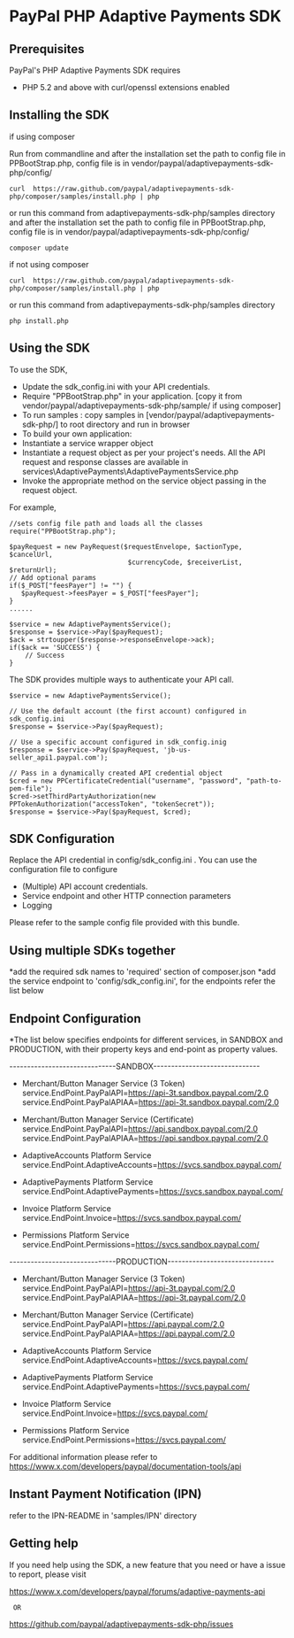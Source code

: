 
PayPal PHP Adaptive Payments SDK
================================


Prerequisites
-------------

PayPal's PHP Adaptive Payments SDK requires 

   * PHP 5.2 and above with curl/openssl extensions enabled

Installing the SDK
-------------------
   if using composer 
   
   Run from commandline and after the installation set the path to config file in PPBootStrap.php, config file is in vendor/paypal/adaptivepayments-sdk-php/config/
   
    curl  https://raw.github.com/paypal/adaptivepayments-sdk-php/composer/samples/install.php | php
     
   or run this command from adaptivepayments-sdk-php/samples directory and after the installation set the path to config file in PPBootStrap.php, config file is in vendor/paypal/adaptivepayments-sdk-php/config/
    
    composer update
   
   if not using composer
   
    curl  https://raw.github.com/paypal/adaptivepayments-sdk-php/composer/samples/install.php | php
    
   or run this command from adaptivepayments-sdk-php/samples directory
   
    php install.php   

Using the SDK
-------------

To use the SDK, 

   * Update the sdk_config.ini with your API credentials.
   * Require "PPBootStrap.php" in your application. [copy it from vendor/paypal/adaptivepayments-sdk-php/sample/ if using composer]
   * To run samples : copy samples in [vendor/paypal/adaptivepayments-sdk-php/] to root directory and run in browser
   * To build your own application:
   * Instantiate a service wrapper object
   * Instantiate a request object as per your project's needs. All the API request and response classes 
     are available in services\AdaptivePayments\AdaptivePaymentsService.php
   * Invoke the appropriate method on the service object passing in the request object.

For example,

	//sets config file path and loads all the classes
    require("PPBootStrap.php");

    $payRequest = new PayRequest($requestEnvelope, $actionType, $cancelUrl, 
                                  $currencyCode, $receiverList, $returnUrl);
    // Add optional params
    if($_POST["feesPayer"] != "") {
	   $payRequest->feesPayer = $_POST["feesPayer"];
    }
	......

	$service = new AdaptivePaymentsService();
	$response = $service->Pay($payRequest);	
	$ack = strtoupper($response->responseEnvelope->ack); 
	if($ack == 'SUCCESS') {
		// Success
	}
  
  
The SDK provides multiple ways to authenticate your API call.

	$service = new AdaptivePaymentsService();
	
	// Use the default account (the first account) configured in sdk_config.ini
	$response = $service->Pay($payRequest);	

	// Use a specific account configured in sdk_config.inig
	$response = $service->Pay($payRequest, 'jb-us-seller_api1.paypal.com');	
	 
	// Pass in a dynamically created API credential object
    $cred = new PPCertificateCredential("username", "password", "path-to-pem-file");
    $cred->setThirdPartyAuthorization(new PPTokenAuthorization("accessToken", "tokenSecret"));
	$response = $service->Pay($payRequest, $cred);	


SDK Configuration
-----------------

Replace the API credential in config/sdk_config.ini . You can use the configuration file to configure

   * (Multiple) API account credentials.
   * Service endpoint and other HTTP connection parameters
   * Logging 

Please refer to the sample config file provided with this bundle.

Using multiple SDKs together
----------------------------
*add the required sdk names to 'required' section of composer.json
*add the service endpoint to 'config/sdk_config.ini', for the endpoints refer the list below

Endpoint Configuration
---------------------------
*The list below specifies endpoints for different services, in SANDBOX and PRODUCTION, with their 
property keys and end-point as property values.


------------------------------SANDBOX------------------------------  
* Merchant/Button Manager Service (3 Token)  
service.EndPoint.PayPalAPI=https://api-3t.sandbox.paypal.com/2.0  
service.EndPoint.PayPalAPIAA=https://api-3t.sandbox.paypal.com/2.0  

* Merchant/Button Manager Service (Certificate)  
service.EndPoint.PayPalAPI=https://api.sandbox.paypal.com/2.0  
service.EndPoint.PayPalAPIAA=https://api.sandbox.paypal.com/2.0  

* AdaptiveAccounts Platform Service  
service.EndPoint.AdaptiveAccounts=https://svcs.sandbox.paypal.com/  

* AdaptivePayments Platform Service  
service.EndPoint.AdaptivePayments=https://svcs.sandbox.paypal.com/  

* Invoice Platform Service  
service.EndPoint.Invoice=https://svcs.sandbox.paypal.com/  

* Permissions Platform Service  
service.EndPoint.Permissions=https://svcs.sandbox.paypal.com/  

------------------------------PRODUCTION------------------------------  
* Merchant/Button Manager Service (3 Token)  
service.EndPoint.PayPalAPI=https://api-3t.paypal.com/2.0  
service.EndPoint.PayPalAPIAA=https://api-3t.paypal.com/2.0  

* Merchant/Button Manager Service (Certificate)  
service.EndPoint.PayPalAPI=https://api.paypal.com/2.0  
service.EndPoint.PayPalAPIAA=https://api.paypal.com/2.0  

* AdaptiveAccounts Platform Service  
service.EndPoint.AdaptiveAccounts=https://svcs.paypal.com/  

* AdaptivePayments Platform Service  
service.EndPoint.AdaptivePayments=https://svcs.paypal.com/  

* Invoice Platform Service  
service.EndPoint.Invoice=https://svcs.paypal.com/  

* Permissions Platform Service  
service.EndPoint.Permissions=https://svcs.paypal.com/  

For additional information please refer to https://www.x.com/developers/paypal/documentation-tools/api

Instant Payment Notification (IPN)
-----------------------------------
refer to the IPN-README in 'samples/IPN' directory

Getting help
------------

If you need help using the SDK, a new feature that you need or have a issue to report, please visit

   https://www.x.com/developers/paypal/forums/adaptive-payments-api
   
     OR
   
   https://github.com/paypal/adaptivepayments-sdk-php/issues 
